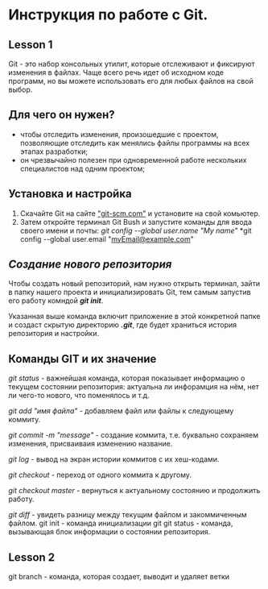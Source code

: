 # Инструкция по работе с Git.
## Lesson 1
Git - это набор консольных утилит, которые отслеживают и фиксируют изменения в файлах. Чаще всего речь идет об исходном коде программ, но вы можете использовать его для любых файлов на свой выбор.

## Для чего он нужен?
* чтобы отследить изменения, произошедшие с проектом, позволяющие отследить как менялись файлы программы на всех этапах разработки;
* он чрезвычайно полезен при одновременной работе нескольких специалистов над одним проектом;

## Установка и настройка

1. Скачайте Git на сайте ["git-scm.com"](https://git-scm.com/) и установите на свой комьютер.
2. Затем откройте терминал Git Bush и запустите команды для ввода своего имени и почты:
*git config --global user.name "My name"*
*git config --global user.email "myEmail@example.com"

## ***Создание нового репозитория*** 

 Чтобы создать новый репозиторий, нам нужно открыть терминал, зайти в папку нашего проекта и инициализировать Git, тем самым запустив его работу комндой ***git init***.

 Указанная выше команда включит приложение в этой конкретной папке и создаст скрытую директорию ***.git***, где будет храниться история репозитория и настройки. 

 ## Команды GIT и их значение

 _git status_ - важнейшая команда, которая показывает информацию о текущем состоянии репозитория: актуальна ли инфорамция на нём, нет ли чего-то нового, что поменялось и т.д.

 _git add "имя файла"_ - добавляем файл или файлы к следующему коммиту.

 _git commit -m "message"_ - создание коммита, т.е. буквально сохраняем изменения, присваиваия изменению название.

 _git log_ - вывод на экран истории коммитов с их хеш-кодами.

 _git checkout_ - переход от одного коммита к другому.

 _git checkout master_ - вернуться к актуальному состоянию и продолжить работу.

 _git diff_ - увидеть разницу между текущим файлом и закоммиченным файлом.
 git init - команда инициализации git
git status - команда, вызывающая блок информации о состоянии репозитория.

 ## Lesson 2
 git branch - команда, которая создает, выводит и удаляет ветки